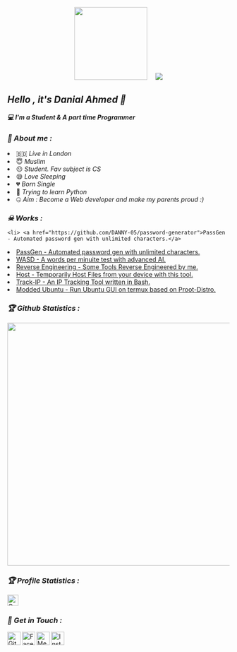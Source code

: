 <!-- Github README -->
<p align="center"><a href="https://github.com/Danny-05">
<img height="165" src="https://github-readme-stats.vercel.app/api?username=Danny-05&show_icons=true&include_all_commits=true&theme=react&cache_seconds=3200&hide_border=true" /></a>
&nbsp;&nbsp;&nbsp;
<a href="https://github.com/htr-tech"><img src="https://github-readme-stats.vercel.app/api/top-langs/?username=Danny-05&layout=compact&theme=react&hide_border=true" />
</a></p>

<h2><b><i>Hello , it's Danial Ahmed 👋</i></b></h2>
<b><i>💻 I'm a Student & A part time Programmer</i></b>

<h3><b><i>🤠 About me :</i></b></h3>
<li> 🇧🇩 <i>Live in London</i></li>
<li> 😇 <i>Muslim</i></li>
<li> 😐 <i>Student. Fav subject is CS</i></li>
<li> 😪 <i>Love Sleeping</i></li>
<li> 💔 <i>Born Single</i></li>
<li> 🐍 <i>Trying to learn Python</i></li>
<li> 🤐 <i>Aim : Become a Web developer and make my parents proud :)</i></li>

<h3><b><i>☠ Works :</i></b></h3>

```
<li> <a href="https://github.com/DANNY-05/password-generator">PassGen - Automated password gen with unlimited characters.</a>
```
<li> <a href="https://github.com/DANNY-05/password-generator">PassGen - Automated password gen with unlimited characters.</a>
<li> <a href="https://github.com/DANNY-05/wasd">WASD - A words per minuite test with advanced AI.</a>
<li> <a href="https://github.com/hax0rtahm1d/Reverse-Engineering">Reverse Engineering - Some Tools Reverse Engineered by me.</a>
<li> <a href="https://github.com/htr-tech/host">Host - Temporarily Host Files from your device with this tool.</a>
<li> <a href="https://github.com/htr-tech/track-ip">Track-IP - An IP Tracking Tool written in Bash.</a>
<li> <a href="https://github.com/modded-ubuntu/modded-ubuntu">Modded Ubuntu - Run Ubuntu GUI on termux based on Proot-Distro.</a>

<h3><b><i>🏆 Github Statistics :</i></b></h3>
<a href="https://github.com/htr-tech"><img width=550 src="https://github-profile-trophy.vercel.app/?username=htr-tech&theme=dracula&no-frame=true&title=Followers,Stars,Commit,Repository,Issues"/></a>

<h3><b><i>🏆 Profile Statistics :</i></b></h3>
<a href="https://github.com/htr-tech"><img height="25" title="Counter" src="https://komarev.com/ghpvc/?username=htr-tech&color=blueviolet&style=flat-square"></a>

<h3><b><i>📡 Get in Touch :</i></b></h3>
<a href="https://github.com/htr-tech"><img align="left" title="Github" alt="Github" width="30px" src="assets/github.png" /></a>
<a href="https://fb.com/tahmid.rayat.official"><img align="left" title="Facebook" alt="Facebook" width="30px" src="assets/facebook.png" /></a>
<a href="https://m.me/tahmid.rayat.official"><img align="left" title="Messenger" alt="Messenger" width="30px" src="assets/messenger.png" /></a>
<a href="https://www.instagram.com/tahmid.rayat"><img align="left" title="Instagram" alt="Instagram" width="30px" src="assets/instagram.png" /></a>

